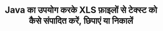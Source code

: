 ---
############################# Static ############################
layout: "auto-gen-gist"
draft: false
path: "hi/redaction/java/text/xls"
otherformats: CSV DOC DOCM DOCX DOT DOTM DOTX PDF POT POTM PPS PPSM PPSX PPT PPTM PPTX RTF XLSM XLSX XLT XLTM XLTX  

############################# Head ############################
head_title: "Java में सटीक वाक्यांश/नियमित अभिव्यक्ति के माध्यम से XLS टेक्स्ट को संपादित करें"
head_description: "GroupDocs.Redaction s Java API डेवलपर्स को PDF DOC DOCX RTF XLSX CSV PPT PPTX से टेक्स्ट और Java में सटीक वाक्यांश या नियमित अभिव्यक्ति के माध्यम से छवियों को संपादित करने में सक्षम बनाता है"

############################# Header ############################
title: "Java का उपयोग करके XLS फ़ाइलों से टेक्स्ट को कैसे संपादित करें, छिपाएं या निकालें"
description: "GroupDocs.Redaction s Java API वर्ड प्रोसेसिंग दस्तावेज़ों, वर्कशीट, प्रस्तुतियों, PDF s और छवियों से संवेदनशील टेक्स्ट को संपादित करने, छिपाने या हटाने की अनुमति देता है।"

################### SubMenu/Download Button #####################
button:
    enable: true

############################# About ############################
about:
    enable: true
    title: "टेक्स्ट रिडक्शन क्या है?"
    content: |
        टेक्स्ट रिडक्शन डिजिटल दस्तावेज़ों से गोपनीय या अवांछित पाठ या जानकारी को हटाने की प्रक्रिया है, जबकि इसमें मौजूद बाकी दस्तावेज़ या पैराग्राफ को बरकरार रखा जाता है। Redaction उपयोगकर्ताओं के साथ-साथ संगठन को उनकी संवेदनशील जानकारी को छिपाकर या स्थायी रूप से हटाकर उनकी सुरक्षा करने में मदद करता है। GroupDocs.Redaction Java API का उपयोग करके यूज़र अब वर्ड प्रोसेसिंग दस्तावेज़ों, वर्कशीट, प्रस्तुतियों, PDF और रैस्टर इमेज फ़ाइलों से संवेदनशील टेक्स्ट को संपादित कर सकते हैं, छिपा सकते हैं या हटा सकते हैं। API दस्तावेज़ों में निजी जानकारी को संशोधित करने के लिए विकल्पों और तरीकों की एक विस्तृत श्रृंखला प्रदान करता है। यह सटीक मिलान या नियमित अभिव्यक्तियों का उपयोग करके खोज और संपादन का समर्थन करता है, पाठ्य (छूट कोड) या ग्राफ़िकल (रंगीन आयताकार) रिडक्शन और कई अन्य का उपयोग करता है। तो क्यों न इसे आजमाएं और एपीआई डाउनलोड करके अपनी दस्तावेज़ संपादन प्रक्रिया को स्वचालित करें और इसकी बुनियादी और उन्नत सुविधाओं का पता लगाएं। 

############################# Steps ############################
steps:
    enable: true
    block:
    - title_left: "Java में XLS सटीक वाक्यांश को फिर से लिखें"
      content_left: |
        GroupDocs.Redaction आपके दस्तावेज़ों से संवेदनशील या निजी प्रकृति के डेटा को आसानी से संपादित करने की अनुमति देता है। सबसे लोकप्रिय रिडक्शन केस किसी दस्तावेज़ से टेक्स्ट निकालना है। 

        निम्नलिखित कोड का उपयोग सटीक वाक्यांश के माध्यम से किसी दस्तावेज़ के किसी विशेष भाग पर पाठ्य संशोधन लागू करने के लिए किया जा सकता है। यह उपयोगकर्ताओं को व्यक्तिगत सटीक वाक्यांश “मीकल क्लार्क” को व्यक्तिगत (या किसी भी छूट कोड) से बदलने की अनुमति देता है,

      title_right: "XLS से संवेदनशील डेटा हटाएं"
      content_right: |
        * [Redactor](https://apireference.groupdocs.com/redaction/java/com.groupdocs.redaction/Redactor) वर्ग का एक उदाहरण बनाएं और XLS फ़ाइल अपलोड करें
        * RedActor को कॉल करें। exactPhraseredAction क्लास के नए उदाहरण के साथ विधि लागू करें
        * [exactPhraseredAction] के ऑब्जेक्ट के साथ redactor.save विधि को कॉल करें (https://apireference.groupdocs.com/redaction/java/com.groupdocs.redaction.redactions/ExactPhraseRedaction)
        * परिवर्तनों को सहेजने के लिए redactor.save विधि को कॉल करें 

      gisthash: "3202859fc19b5dfd14e8f073b70a18f8"
      gistfile: "redactexactphrase.java"
      
    - title_left: "XLS में केस सेंसिटिव टेक्स्ट रिडक्शन"
      content_left: |
        निम्न उदाहरण उपयोगकर्ताओं को किसी दस्तावेज़ के अंदर टेक्स्ट के किसी विशेष चक को हटाने या छिपाने के लिए सटीक वाक्यांश केस-सेंसिटिव रिडक्शन करने में सक्षम बनाता है। डिफ़ॉल्ट रूप से, सटीक वाक्यांश की खोज केस असंवेदनशील होती है। 
        
      title_right: "Java के माध्यम से केस सेंसिटिव रिडक्शन करें"
      content_right: |
        * [Redactor](https://apireference.groupdocs.com/redaction/java/com.groupdocs.redaction/Redactor) वर्ग का एक उदाहरण बनाएं और XLS फ़ाइल अपलोड करें
        * RedActor को कॉल करें। exactPhraseredAction क्लास के नए उदाहरण के साथ विधि लागू करें
        * [exactPhraseredAction] के ऑब्जेक्ट के साथ redactor.save विधि को कॉल करें (https://apireference.groupdocs.com/redaction/java/com.groupdocs.redaction.redactions/ExactPhraseRedaction)
        * परिवर्तनों को सहेजने के लिए redactor.save विधि को कॉल करें 
        
      gisthash: "a43e3ce358f93df92373b541bc579fb"
      gistfile: "casesensitiveredaction.java"

    - title_left: "Color Box के माध्यम से XLS में टेक्स्ट संपादित करें"
      content_left: |
        एक संपादित पाठ को हटाने या वहां पर एक स्ट्रिंग रखने के बजाय, संशोधित पाठ पर रंग बॉक्स डालना भी संभव है। इस स्थिति में मिलान किए गए पाठ को हटा दिया जाएगा और एक रंगीन आयत को संशोधित पाठ के ऊपर रखा जाएगा।
        
      title_right: "Java में टेक्स्ट हटाने के लिए कलर बॉक्स का उपयोग करें"
      content_right: |
        * [Redactor](https://apireference.groupdocs.com/redaction/java/com.groupdocs.redaction/Redactor) वर्ग का एक उदाहरण बनाएं और XLS फ़ाइल अपलोड करें
        * RedActor को कॉल करें। exactPhraseredAction क्लास के नए उदाहरण के साथ विधि लागू करें
        * [exactPhraseredAction] के ऑब्जेक्ट के साथ redactor.save विधि को कॉल करें (https://apireference.groupdocs.com/redaction/java/com.groupdocs.redaction.redactions/ExactPhraseRedaction)
        * परिवर्तनों को सहेजने के लिए redactor.save विधि को कॉल करें 
        
      gisthash: "6d83e791388b6834a372dc90f4b45f6"
      gistfile: "redacttextusingcolorbox.java"

    - title_left: "सिस्टम आवश्यकताएँ"
      content_left: |
        GroupDocs.Redaction for Java API सभी प्रमुख प्लेटफ़ॉर्मों और ऑपरेटिंग सिस्टम पर समर्थित हैं। संपूर्ण सिस्टम आवश्यकताएँ मार्गदर्शिका के लिए, कृपया [सिस्टम आवश्यकताएँ](https://docs.groupdocs.com/redaction/java/system-requirements) पर जाएं नीचे दिए गए कोड को निष्पादित करने से पहले, कृपया सुनिश्चित करें कि आपके सिस्टम पर निम्नलिखित आवश्यक शर्तें स्थापित हैं:
        * ऑपरेटिंग सिस्टम: माइक्रोसॉफ्ट Windows, Linux, Mac OS
        * विकास पर्यावरण: नेटबीन, इंटेलीज आईडिया, एक्लिप्स आदि
        * Java रनटाइम पर्यावरण: J2SE 6.0 और इसके बाद के संस्करण
        * [Maven](https://repository.groupdocs.com/webapp/#/artifacts/browse/tree/General/repo/com/groupdocs/groupdocs-redaction) से GroupDocs.Redaction for Java का नवीनतम संस्करण प्राप्त करें
        
      title_right: "GroupDocs.Redaction का उपयोग क्यों करें"
      content_right: |
        * उपयोगकर्ताओं को कस्टम दस्तावेज़ प्रारूप और संपादन के प्रकार जोड़ने की अनुमति दें
        * संवेदनशील जानकारी को हटाने के लिए किसी अतिरिक्त सॉफ़्टवेयर की आवश्यकता नहीं है
        * पेज रेंज रेंडरिंग दस्तावेज़ को PDF के रूप में सेट करने की योग्यता
        * विभिन्न प्रकार के मेटाडेटा को फिर से बनाने का आसान तरीका: लेखक का नाम, संस्करण, शीर्षक, विषय, विवरण और बहुत कुछ
        * दस्तावेज़ जानकारी निष्कर्षण - फ़ाइल प्रकार, पृष्ठ गणना आदि।

############################# Demos ############################
demos:
    enable: true
############################# More Formats ############################
more_formats:
    enable: true

############################# Back to top ###############################
back_to_top:
    enable: true
---